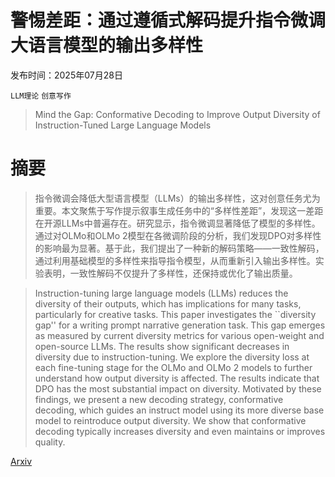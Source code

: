 # 警惕差距：通过遵循式解码提升指令微调大语言模型的输出多样性

发布时间：2025年07月28日

`LLM理论` `创意写作`

> Mind the Gap: Conformative Decoding to Improve Output Diversity of Instruction-Tuned Large Language Models

# 摘要

> 指令微调会降低大型语言模型（LLMs）的输出多样性，这对创意任务尤为重要。本文聚焦于写作提示叙事生成任务中的“多样性差距”，发现这一差距在开源LLMs中普遍存在。研究显示，指令微调显著降低了模型的多样性。通过对OLMo和OLMo 2模型在各微调阶段的分析，我们发现DPO对多样性的影响最为显著。基于此，我们提出了一种新的解码策略——一致性解码，通过利用基础模型的多样性来指导指令模型，从而重新引入输出多样性。实验表明，一致性解码不仅提升了多样性，还保持或优化了输出质量。

> Instruction-tuning large language models (LLMs) reduces the diversity of their outputs, which has implications for many tasks, particularly for creative tasks. This paper investigates the ``diversity gap'' for a writing prompt narrative generation task. This gap emerges as measured by current diversity metrics for various open-weight and open-source LLMs. The results show significant decreases in diversity due to instruction-tuning. We explore the diversity loss at each fine-tuning stage for the OLMo and OLMo 2 models to further understand how output diversity is affected. The results indicate that DPO has the most substantial impact on diversity. Motivated by these findings, we present a new decoding strategy, conformative decoding, which guides an instruct model using its more diverse base model to reintroduce output diversity. We show that conformative decoding typically increases diversity and even maintains or improves quality.

[Arxiv](https://arxiv.org/abs/2507.20956)